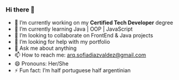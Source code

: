 ### Hi there 👋


- 🔭 I’m currently working on my **Certified Tech Developer** degree 
- 🌱 I’m currently learning Java | OOP | JavaScript
- 👯 I’m looking to collaborate on FrontEnd & Java projects 
- 🤔 I’m looking for help with my portfolio 
- 💬 Ask me about anything
- 📫 How to reach me: arq.sofiadiazvaldez@gmail.com
- 😄 Pronouns: Her/She
- ⚡ Fun fact: I’m half portuguese half argentinian

